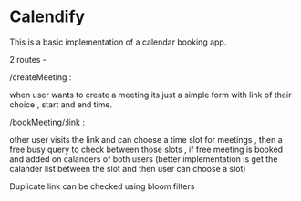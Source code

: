 # Calendify

This is a basic implementation of a calendar booking app.

2 routes - 

/createMeeting :

when user wants to create a meeting its just a simple form with link of their choice , start and end time.

/bookMeeting/:link :

other user visits the link and can choose a time slot for meetings , then a free busy query to check between those slots , if free meeting is booked and added on calanders of both users
(better implementation is get the calander list between the slot and then user can choose a slot)

Duplicate link can be checked using bloom filters 
